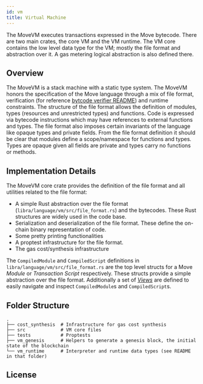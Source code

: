 ```yaml
---
id: vm
title: Virtual Machine
---
```


The MoveVM executes transactions expressed in the Move bytecode. There are
two main crates, the core VM and the VM runtime. The VM core contains the low level
data type for the VM; mostly the file format and abstraction over it. A gas
metering logical abstraction is also defined there.

## Overview

The MoveVM is a stack machine with a static type system. The MoveVM honors
the specification of the Move language through a mix of file format,
verification (for reference [bytcode verifier README](../bytecode_verifier/README.md))
and runtime constraints. The structure of the file format allows the
definition of modules, types (resources and unrestricted types) and
functions. Code is expressed via bytecode instructions which may have
references to external functions and types.  The file format also imposes
certain invariants of the language like opaque types and private fields.
From the file format definition it should be clear that modules define a
scope/namespace for functions and types. Types are opaque given all fields
are private and types carry no functions or methods.

## Implementation Details

The MoveVM core crate provides the definition of the file format and all
utilities related to the file format:
* A simple Rust abstraction over the file format
  (`libra/language/vm/src/file_format.rs`) and the bytecodes. These Rust
  structures are widely used in the code base.
* Serialization and deserialization of the file format. These define the
  on-chain binary representation of code.
* Some pretty printing functionalities
* A proptest infrastructure for the file format.
* The gas cost/synthesis infrastructure 

The `CompiledModule` and `CompiledScript` definitions in
`libra/language/vm/src/file_format.rs` are the top level structs for a Move
*Module* or *Transaction Script* respectively. These structs provide a
simple abstraction over the file format. Additionally a set of
[*Views*](./src/views.rs) are defined to easily navigate and inspect
`CompiledModule`s and `CompiledScript`s.

## Folder Structure

```  
.
├── cost_synthesis  # Infrastructure for gas cost synthesis
├── src             # VM core files
├── tests           # Proptests
├── vm_genesis      # Helpers to generate a genesis block, the initial state of the blockchain
└── vm_runtime      # Interpreter and runtime data types (see README in that folder)
```

## License


